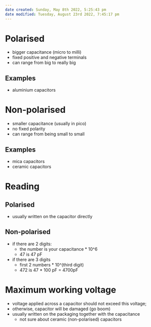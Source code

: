 ```yaml
---
date created: Sunday, May 8th 2022, 5:25:43 pm
date modified: Tuesday, August 23rd 2022, 7:45:17 pm
---
```


# Polarised

- bigger capacitance (micro to milli)
- fixed positive and negative terminals
- can range from big to really big

## Examples

- aluminium capacitors

# Non-polarised

- smaller capacitance (usually in pico)
- no fixed polarity
- can range from being small to small

## Examples

- mica capacitors
- ceramic capacitors

# Reading

## Polarised

- usually written on the capacitor directly

## Non-polarised

- if there are 2 digits:
	- the number is your capacitance * 10^6
	- 47 is 47 pF
- if there are 3 digits
	- first 2 numbers * 10^(third digit)
	- 472 is 47 * 100 pF = 4700pF

# Maximum working voltage

- voltage applied across a capacitor should not exceed this voltage;
- otherwise, capacitor will be damaged (go boom)
- usually written on the packaging together with the capacitance
	- not sure about ceramic (non-polarised) capacitors

